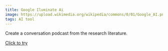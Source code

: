 ```yaml
---
title: Google Iluminate Ai
image: https://upload.wikimedia.org/wikipedia/commons/0/01/Google_AI.png
tags: AI tool
---
```


Create a conversation podcast from the research literature. 

  [Click to try](https://illuminate.google.com/)
